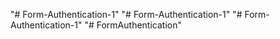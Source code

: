 "# Form-Authentication-1" 
"# Form-Authentication-1" 
"# Form-Authentication-1" 
"# FormAuthentication" 
